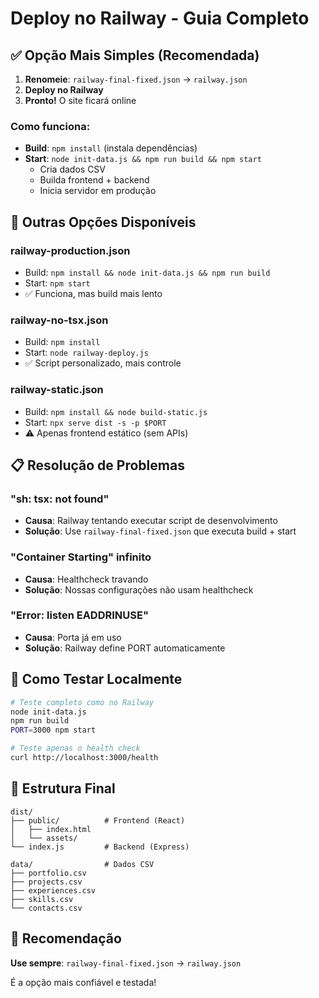 # Deploy no Railway - Guia Completo

## ✅ Opção Mais Simples (Recomendada)

1. **Renomeie**: `railway-final-fixed.json` → `railway.json`
2. **Deploy no Railway**
3. **Pronto!** O site ficará online

### Como funciona:
- **Build**: `npm install` (instala dependências)
- **Start**: `node init-data.js && npm run build && npm start`
  - Cria dados CSV
  - Builda frontend + backend
  - Inicia servidor em produção

## 🔧 Outras Opções Disponíveis

### railway-production.json
- Build: `npm install && node init-data.js && npm run build`
- Start: `npm start`
- ✅ Funciona, mas build mais lento

### railway-no-tsx.json
- Build: `npm install`
- Start: `node railway-deploy.js`
- ✅ Script personalizado, mais controle

### railway-static.json
- Build: `npm install && node build-static.js`
- Start: `npx serve dist -s -p $PORT`
- ⚠️ Apenas frontend estático (sem APIs)

## 📋 Resolução de Problemas

### "sh: tsx: not found"
- **Causa**: Railway tentando executar script de desenvolvimento
- **Solução**: Use `railway-final-fixed.json` que executa build + start

### "Container Starting" infinito
- **Causa**: Healthcheck travando
- **Solução**: Nossas configurações não usam healthcheck

### "Error: listen EADDRINUSE"
- **Causa**: Porta já em uso
- **Solução**: Railway define PORT automaticamente

## 🚀 Como Testar Localmente

```bash
# Teste completo como no Railway
node init-data.js
npm run build
PORT=3000 npm start

# Teste apenas o health check
curl http://localhost:3000/health
```

## 📁 Estrutura Final

```
dist/
├── public/          # Frontend (React)
│   ├── index.html
│   └── assets/
└── index.js         # Backend (Express)

data/                # Dados CSV
├── portfolio.csv
├── projects.csv
├── experiences.csv
├── skills.csv
└── contacts.csv
```

## 🎯 Recomendação

**Use sempre**: `railway-final-fixed.json` → `railway.json`

É a opção mais confiável e testada!
